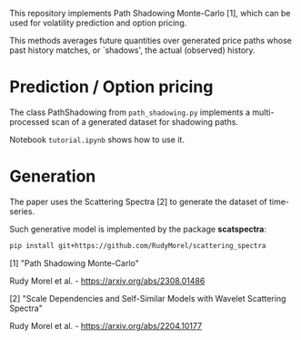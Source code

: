 This repository implements Path Shadowing Monte-Carlo [1], which can be used for volatility prediction and option pricing.

This methods averages future quantities over generated price paths whose past history matches, or `shadows', the actual (observed) history.



# Prediction / Option pricing

The class PathShadowing from `path_shadowing.py` implements a multi-processed scan of a generated dataset for shadowing paths.

Notebook `tutorial.ipynb` shows how to use it. 



# Generation 

The paper uses the Scattering Spectra [2] to generate the dataset of time-series.

Such generative model is implemented by the package **scatspectra**:

```bash
pip install git+https://github.com/RudyMorel/scattering_spectra
```



[1] "Path Shadowing Monte-Carlo"

Rudy Morel et al. - https://arxiv.org/abs/2308.01486

[2] "Scale Dependencies and Self-Similar Models with Wavelet Scattering Spectra"

Rudy Morel et al. - https://arxiv.org/abs/2204.10177

